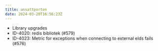 ```yaml
---
title: ansattporten
date: 2024-03-20T16:56:23Z
---
```

- Library upgrades
- ID-4020: redis bibliotek (#579)
- ID-4023: Metric for exceptions when connecting to external eIds fails (#576)

